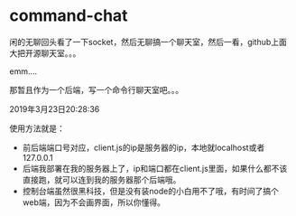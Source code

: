 # command-chat
闲的无聊回头看了一下socket，然后无聊搞一个聊天室，然后一看，github上面大把开源聊天室。。。

emm....

那暂且作为一个后端，写一个命令行聊天室吧。。。

2019年3月23日20:28:36

使用方法就是：

- 前后端端口号对应，client.js的ip是服务器的ip，本地就localhost或者127.0.0.1
- 后端我部署在我的服务器上了，ip和端口都在client.js里面，如果什么都不该直接跑，就可以连到我的服务器那个后端哦。
- 控制台端虽然很黑科技，但是没有装node的小白用不了哦，有时间了搞个web端，因为不会画界面，所以你懂得。
